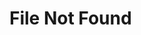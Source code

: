 # File Not Found

<script>
window.redirectMap = {
    "5.1-data-loading/data-loading/file-formats":"file-formats",
    "2.1-deployment/architecture-overview":"architecture-overview",
    "6.-web-api-and-clients/api-and-api-clients":"web-api-and-api-clients",
    "2.2-authorization-and-authentication/authenticating-users-via-tokens":"deployment/authorization-and-authentication/authenticating-users-via-tokens",
    "2.4-integration-with-other-webservices/oncokb-data-access":"deployment/integration-with-other-webservices/oncokb-data-access",
    "4.-development/release-procedure#a-note-on-versioning":"release-procedure",
    "2.1.2-deploy-without-docker/deploying":"deployment/deploy-without-docker/deploying",
    "2.2-authorization-and-authentication/authenticating-users-via-tokens":"deployment/authorization-and-authentication/authenticating-users-via-tokens",
    "1.-general/news":"news",
    "1.-general/faq":"user-guide/faq",
    "1.-general/about-us":"about-us",
    "1.-general/rfc-list":"rfc-list",
    "2.1-deployment/architecture-overview":"architecture-overview",
    "2.1-deployment/hardware-requirements":"hardware-requirements",
    "2.1.1-deploy-with-docker-recommended/docker":"deployment/docker",
    "2.1.1-deploy-with-docker-recommended/import_data":"deployment/docker/import_data",
    "2.1.1-deploy-with-docker-recommended/example_commands":"deployment/docker/example_commands",
    "2.1.1-deploy-with-docker-recommended/using-keycloak":"deployment/docker/using-keycloak",
    "2.1.2-deploy-without-docker/software-requirements":"deployment/deploy-without-docker/software-requirements",
    "2.1.2-deploy-without-docker/pre-build-steps":"deployment/deploy-without-docker/pre-build-steps",
    "2.1.2-deploy-without-docker/build-from-source":"deployment/deploy-without-docker/build-from-source",
    "2.1.2-deploy-without-docker/import-the-seed-database":"deployment/deploy-without-docker/import-the-seed-database",
    "2.1.2-deploy-without-docker/deploying":"deployment/deploy-without-docker/deploying",
    "2.1.2-deploy-without-docker/load-sample-cancer-study":"deployment/deploy-without-docker/load-sample-cancer-study",
    "2.2-authorization-and-authentication/user-authorization":"deployment/authorization-and-authentication/user-authorization",
    "2.2-authorization-and-authentication/authenticating-users-via-saml":"deployment/authorization-and-authentication/authenticating-users-via-saml",
    "2.2-authorization-and-authentication/authenticating-users-via-ldap":"deployment/authorization-and-authentication/authenticating-users-via-ldap",
    "2.2-authorization-and-authentication/authenticating-and-authorizing-users-via-keycloak":"deployment/authorization-and-authentication/authenticating-and-authorizing-users-via-keycloak",
    "2.2-authorization-and-authentication/authenticating-users-via-tokens":"deployment/authorization-and-authentication/authenticating-users-via-tokens",
    "2.3-customization/customizing-your-instance-of-cbioportal":"deployment/customization/customizing-your-instance-of-cbioportal",
    "2.3-customization/portal.properties-reference":"deployment/customization/portal.properties-reference",
    "2.3-customization/caching":"deployment/customization/caching",
    "2.3-customization/layout":"deployment/customization/studyview/#how-does-the-study-view-organize-the-charts",
    "2.3-customization/priority":"deployment/customization/studyview/#study-view-customization-with-priority-data",
    "2.4-integration-with-other-webservices/oncokb-data-access":"deployment/integration-with-other-webservices/oncokb-data-access",
    "3.-cbioportal-maintenance/updating-your-cbioportal-installation":"updating-your-cbioportal-installation",
    "3.-cbioportal-maintenance/updating-gene-and-gene_alias-tables":"updating-gene-and-gene_alias-tables",
    "4.-development/feature-development-guide":"feature-development-guide",
    "4.-development/cbioportal-er-diagram":"cbioportal-er-diagram",
    "4.-development/build-different-frontend":"build-different-frontend",
    "4.-development/session-service-working":"ession-service-working",
    "4.-development/manual-test-cases":"manual-test-cases",
    "4.-development/release-procedure":"release-procedure",
    "4.-development/deployment-procedure":"deployment-procedure",
    "5.1-data-loading/data-loading":"data-loading",
    "5.2-datasets/downloads":"downloads",
    "6.-web-api-and-clients/api-and-api-clients":"web-api-and-clients",
    "7.-user-guide/user-guide":"user-guide",
    "5.1-data-loading/data-loading/using-the-dataset-validator":"using-the-dataset-validator",
    "5.1-data-loading/data-loading/using-the-metaimport-script":"using-the-metaimport-script",
    "5.1-data-loading/data-loading/file-formats/z-score-normalization-script":"z-score-normalization-script",
    "5.1-data-loading/data-loading/data-loading-maintaining-studies":"data-loading-maintaining-studies",
    "5.1-data-loading/data-loading/data-loading-for-developers":"data-loading-for-developers",
    "5.1-data-loading/data-loading/data-loading-tips-and-best-practices":"data-loading-tips-and-best-practices",
    "5.1-data-loading/data-loading/import-gene-sets":"import-gene-sets",
    "5.1-data-loading/data-loading/import-gene-panels":"import-gene-panels",
};

let newLocation = null;
Object.keys(redirectMap).forEach(function(path){
    if ((new RegExp(path + "$").test(window.location.pathname))) {
        let root = document.querySelector("[name=turbo-root]")?.content || "";
        root = root.replace("/","");
        newLocation = `${window.location.protocol}//${window.location.hostname}${window.location.port ? ":" : ""}${window.location.port}/${root}/${window.redirectMap[path]}${window.location.hash}`; 
    } 

});

if (newLocation) {
    window.location.href = newLocation;
} else {
    document.getElementById("file-not-found").innerHTML = ` 
    <h1>Document not found</h1>
    <p>We recently changed our link structure and you may have a defunct url.  Please search for your topic above.</p> 
    `;
    document.getElementById("file-not-found").style.display = "block";
}
</script>




<h2 id=""></h2>




